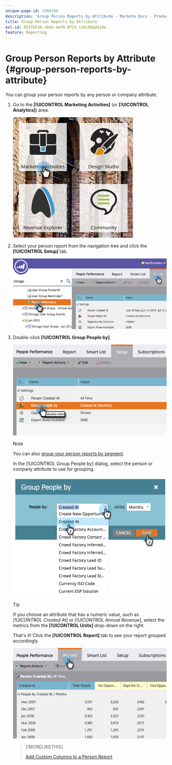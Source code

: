 ```yaml
---
unique-page-id: 2360199
description: "Group Person Reports by Attribute - Marketo Docs - Product Documentation"
title: Group Person Reports by Attribute
exl-id: 853f6536-cbeb-4ef0-8f23-118c99a2b18e
feature: Reporting
---
```

# Group Person Reports by Attribute {#group-person-reports-by-attribute}

You can group your person reports by any person or company attribute.

1. Go to the **[!UICONTROL Marketing Activities]** (or **[!UICONTROL Analytics]**) area.

   ![](assets/image2017-3-28-10-3a22-3a53.png)

1. Select your person report from the navigation tree and click the **[!UICONTROL Setup]** tab.

   ![](assets/image2017-3-28-11-3a33-3a48.png)

1. Double-click **[!UICONTROL Group People by]**.

   ![](assets/image2017-3-28-11-3a34-3a5.png)

   >[!NOTE]
   >
   >You can also [group your person reports by segment](/help/marketo/product-docs/personalization/segmentation-and-snippets/segmentation/group-person-reports-by-segment.md).

   In the [!UICONTROL Group People by] dialog, select the person or company attribute to use for grouping.

   ![](assets/image2017-3-28-11-3a34-3a42.png)

   >[!TIP]
   >
   >If you choose an attribute that has a numeric value, such as _[!UICONTROL Created At]_ or _[!UICONTROL Annual Revenue]_, select the metrics from the **[!UICONTROL Units]** drop-down on the right.

   That's it! Click the **[!UICONTROL Report]** tab to see your report grouped accordingly.

   ![](assets/image2017-3-28-11-3a35-3a0.png)

   >[!MORELIKETHIS]
   >
   >[Add Custom Columns to a Person Report](/help/marketo/product-docs/reporting/basic-reporting/editing-reports/add-custom-columns-to-a-person-report.md)
